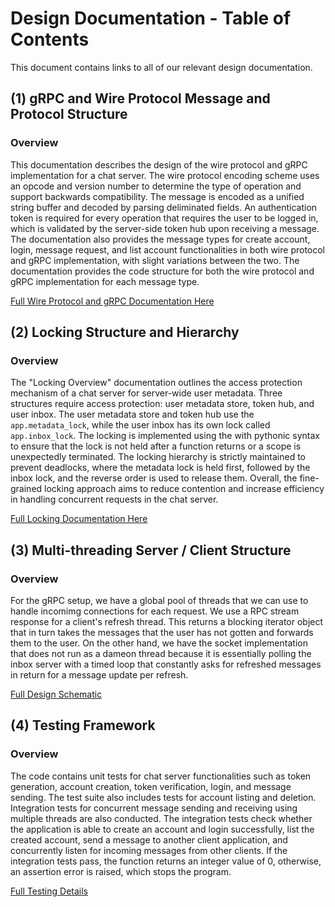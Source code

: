 # Design Documentation - Table of Contents

This document contains links to all of our relevant design documentation.

## (1) gRPC and Wire Protocol Message and Protocol Structure

### Overview

This documentation describes the design of the wire protocol and gRPC implementation for a chat server. The wire protocol encoding scheme uses an opcode and version number to determine the type of operation and support backwards compatibility. The message is encoded as a unified string buffer and decoded by parsing deliminated fields. An authentication token is required for every operation that requires the user to be logged in, which is validated by the server-side token hub upon receiving a message. The documentation also provides the message types for create account, login, message request, and list account functionalities in both wire protocol and gRPC implementation, with slight variations between the two. The documentation provides the code structure for both the wire protocol and gRPC implementation for each message type.

[Full Wire Protocol and gRPC Documentation Here](wire_design.md)

## (2) Locking Structure and Hierarchy

### Overview

The "Locking Overview" documentation outlines the access protection mechanism of a chat server for server-wide user metadata. Three structures require access protection: user metadata store, token hub, and user inbox. The user metadata store and token hub use the `app.metadata_lock`, while the user inbox has its own lock called `app.inbox_lock`. The locking is implemented using the with pythonic syntax to ensure that the lock is not held after a function returns or a scope is unexpectedly terminated. The locking hierarchy is strictly maintained to prevent deadlocks, where the metadata lock is held first, followed by the inbox lock, and the reverse order is used to release them. Overall, the fine-grained locking approach aims to reduce contention and increase efficiency in handling concurrent requests in the chat server.

[Full Locking Documentation Here](locking_design.md)

## (3) Multi-threading Server / Client Structure

### Overview

For the gRPC setup, we have a global pool of threads that we can use to handle incomimg connections for each request. We use a RPC stream response for a client's refresh thread. This returns a blocking iterator object that in turn takes the messages that the user has not gotten and forwards them to the user. On the other hand, we have the socket implementation that does not run as a dameon thread because it is essentially polling the inbox server with a timed loop that constantly asks for refreshed messages in return for a message update per refresh. 

[Full Design Schematic](schematic.md)

## (4) Testing Framework

### Overview

The code contains unit tests for chat server functionalities such as token generation, account creation, token verification, login, and message sending. The test suite also includes tests for account listing and deletion. Integration tests for concurrent message sending and receiving using multiple threads are also conducted. The integration tests check whether the application is able to create an account and login successfully, list the created account, send a message to another client application, and concurrently listen for incoming messages from other clients. If the integration tests pass, the function returns an integer value of 0, otherwise, an assertion error is raised, which stops the program.

[Full Testing Details](testing.md)






